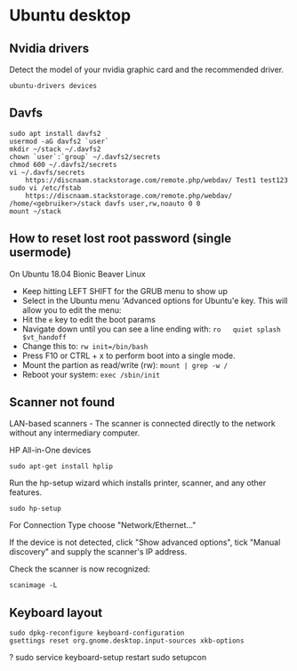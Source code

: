 # Ubuntu desktop

## Nvidia drivers

Detect the model of your nvidia graphic card and the recommended driver.

    ubuntu-drivers devices

## Davfs

    sudo apt install davfs2
    usermod -aG davfs2 `user`
    mkdir ~/stack ~/.davfs2
    chown `user`:`group` ~/.davfs2/secrets
    chmod 600 ~/.davfs2/secrets
    vi ~/.davfs/secrets
        https://discnaam.stackstorage.com/remote.php/webdav/ Test1 test123
    sudo vi /etc/fstab
        https://discnaam.stackstorage.com/remote.php/webdav/ /home/<gebruiker>/stack davfs user,rw,noauto 0 0
    mount ~/stack


## How to reset lost root password (single usermode)

On Ubuntu 18.04 Bionic Beaver Linux

* Keep hitting LEFT SHIFT for the GRUB menu to show up
* Select in the Ubuntu menu 'Advanced options for Ubuntu'e key. This will allow you to edit the menu:
* Hit the `e` key to edit the boot params
* Navigate down until you can see a line ending with: `ro   quiet splash $vt_handoff`
* Change this to: `rw init=/bin/bash`
* Press F10 or CTRL + x to perform boot into a single mode.
* Mount the partion as read/write (rw): `mount | grep -w /`
* Reboot your system: `exec /sbin/init`


## Scanner not found

LAN-based scanners - The scanner is connected directly to the network without any intermediary computer.

HP All-in-One devices

    sudo apt-get install hplip

Run the hp-setup wizard which installs printer, scanner, and any other features.

    sudo hp-setup

For Connection Type choose "Network/Ethernet..."

If the device is not detected, click "Show advanced options", tick "Manual discovery" and supply the scanner's IP address.

Check the scanner is now recognized:

    scanimage -L

## Keyboard layout

    sudo dpkg-reconfigure keyboard-configuration
    gsettings reset org.gnome.desktop.input-sources xkb-options
?
    sudo service keyboard-setup restart
    sudo setupcon

